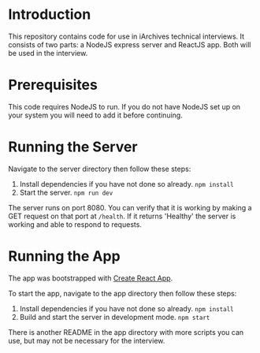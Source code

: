 # Introduction
This repository contains code for use in iArchives technical interviews. It consists of two parts: a NodeJS express server and ReactJS app. Both will be used in the interview.

# Prerequisites
This code requires NodeJS to run. If you do not have NodeJS set up on your system you will need to add it before continuing.

# Running the Server
Navigate to the server directory then follow these steps:
1. Install dependencies if you have not done so already. `npm install`
2. Start the server. `npm run dev`

The server runs on port 8080. You can verify that it is working by making a GET request on that port at `/health`. If it returns 'Healthy' the server is working and able to respond to requests.

# Running the App
The app was bootstrapped with [Create React App](https://github.com/facebook/create-react-app).

To start the app, navigate to the app directory then follow these steps:
1. Install dependencies if you have not done so already. `npm install`
2. Build and start the server in development mode. `npm start`

There is another README in the app directory with more scripts you can use, but may not be necessary for the interview.